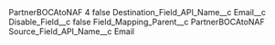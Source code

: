 <?xml version="1.0" encoding="UTF-8"?>
<CustomMetadata xmlns="http://soap.sforce.com/2006/04/metadata" xmlns:xsi="http://www.w3.org/2001/XMLSchema-instance" xmlns:xsd="http://www.w3.org/2001/XMLSchema">
    <label>PartnerBOCAtoNAF 4</label>
    <protected>false</protected>
    <values>
        <field>Destination_Field_API_Name__c</field>
        <value xsi:type="xsd:string">Email__c</value>
    </values>
    <values>
        <field>Disable_Field__c</field>
        <value xsi:type="xsd:boolean">false</value>
    </values>
    <values>
        <field>Field_Mapping_Parent__c</field>
        <value xsi:type="xsd:string">PartnerBOCAtoNAF</value>
    </values>
    <values>
        <field>Source_Field_API_Name__c</field>
        <value xsi:type="xsd:string">Email</value>
    </values>
</CustomMetadata>
